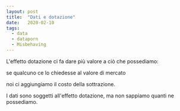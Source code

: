 ```yaml
---
layout: post
title:  "Dati e dotazione"
date:   2020-02-10
tags:
  - data
  - dataporn
  - Misbehaving
---
```


L'effetto dotazione ci fa dare più valore a ciò che possediamo:

se qualcuno ce lo chiedesse al valore di mercato

noi ci aggiungiamo il costo della sottrazione.

I dati sono soggetti all'effetto dotazione, ma non sappiamo quanti ne possediamo.
